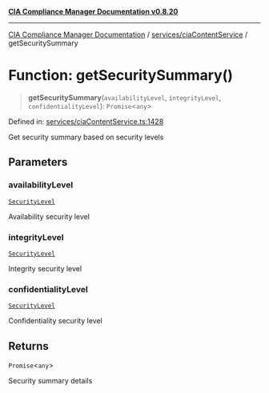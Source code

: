 [**CIA Compliance Manager Documentation v0.8.20**](../../../README.md)

***

[CIA Compliance Manager Documentation](../../../modules.md) / [services/ciaContentService](../README.md) / getSecuritySummary

# Function: getSecuritySummary()

> **getSecuritySummary**(`availabilityLevel`, `integrityLevel`, `confidentialityLevel`): `Promise`\<`any`\>

Defined in: [services/ciaContentService.ts:1428](https://github.com/Hack23/cia-compliance-manager/blob/9180e2700dca841f6711d7243c036db4de73db57/src/services/ciaContentService.ts#L1428)

Get security summary based on security levels

## Parameters

### availabilityLevel

[`SecurityLevel`](../../../types/cia/type-aliases/SecurityLevel.md)

Availability security level

### integrityLevel

[`SecurityLevel`](../../../types/cia/type-aliases/SecurityLevel.md)

Integrity security level

### confidentialityLevel

[`SecurityLevel`](../../../types/cia/type-aliases/SecurityLevel.md)

Confidentiality security level

## Returns

`Promise`\<`any`\>

Security summary details
